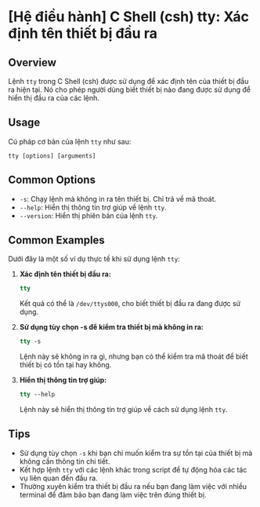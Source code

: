 # [Hệ điều hành] C Shell (csh) tty: Xác định tên thiết bị đầu ra

## Overview
Lệnh `tty` trong C Shell (csh) được sử dụng để xác định tên của thiết bị đầu ra hiện tại. Nó cho phép người dùng biết thiết bị nào đang được sử dụng để hiển thị đầu ra của các lệnh.

## Usage
Cú pháp cơ bản của lệnh `tty` như sau:
```
tty [options] [arguments]
```

## Common Options
- `-s`: Chạy lệnh mà không in ra tên thiết bị. Chỉ trả về mã thoát.
- `--help`: Hiển thị thông tin trợ giúp về lệnh `tty`.
- `--version`: Hiển thị phiên bản của lệnh `tty`.

## Common Examples
Dưới đây là một số ví dụ thực tế khi sử dụng lệnh `tty`:

1. **Xác định tên thiết bị đầu ra:**
   ```csh
   tty
   ```
   Kết quả có thể là `/dev/ttys000`, cho biết thiết bị đầu ra đang được sử dụng.

2. **Sử dụng tùy chọn -s để kiểm tra thiết bị mà không in ra:**
   ```csh
   tty -s
   ```
   Lệnh này sẽ không in ra gì, nhưng bạn có thể kiểm tra mã thoát để biết thiết bị có tồn tại hay không.

3. **Hiển thị thông tin trợ giúp:**
   ```csh
   tty --help
   ```
   Lệnh này sẽ hiển thị thông tin trợ giúp về cách sử dụng lệnh `tty`.

## Tips
- Sử dụng tùy chọn `-s` khi bạn chỉ muốn kiểm tra sự tồn tại của thiết bị mà không cần thông tin chi tiết.
- Kết hợp lệnh `tty` với các lệnh khác trong script để tự động hóa các tác vụ liên quan đến đầu ra.
- Thường xuyên kiểm tra thiết bị đầu ra nếu bạn đang làm việc với nhiều terminal để đảm bảo bạn đang làm việc trên đúng thiết bị.